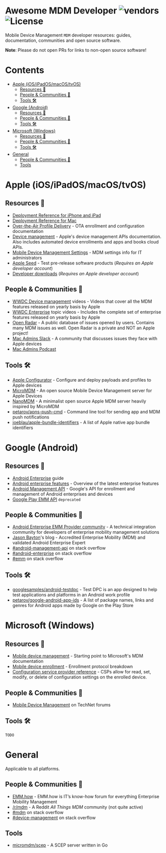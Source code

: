 Awesome MDM Developer
<img alt="vendors" src="https://img.shields.io/badge/Vendors-Apple%20%7C%20Google%20%7C%20Microsoft-blueviolet?style=for-the-badge"/>
<img alt="License" src="https://img.shields.io/github/license/petarov/google-app-ids?style=for-the-badge">
=========================

Mobile Device Management `MDM` developer resources: guides, documentation, communities and open source software.

**Note**: Please do not open PRs for links to non-open source software!

# Contents

- [Apple (iOS/iPadOS/macOS/tvOS)](#apple-iosipadosmacostvos)
  - [Resources :bookmark_tabs:](#resources-bookmark_tabs)
  - [People & Communities :loudspeaker:](#people--communities-loudspeaker)
  - [Tools :hammer_and_wrench:](#tools-hammer_and_wrench)
- [Google (Android)](#google-android)
  - [Resources :bookmark_tabs:](#resources-bookmark_tabs-1)
  - [People & Communities :loudspeaker:](#people--communities-loudspeaker-1)
  - [Tools :hammer_and_wrench:](#tools-hammer_and_wrench-1)
- [Microsoft (Windows)](#microsoft-windows)
  - [Resources :bookmark_tabs:](#resources-bookmark_tabs-2)
  - [People & Communities :loudspeaker:](#people--communities-loudspeaker-2)
  - [Tools :hammer_and_wrench:](#tools-hammer_and_wrench-2)
- [General](#general)
  - [People & Communities :loudspeaker:](#people--communities-loudspeaker-3)
  - [Tools](#tools)

# Apple (iOS/iPadOS/macOS/tvOS)
## Resources :bookmark_tabs:

  * [Deployment Reference for iPhone and iPad](https://support.apple.com/guide/deployment-reference-ios/welcome/web)
  * [Deployment Reference for Mac](https://support.apple.com/guide/deployment-reference-macos/welcome/web)
  * [Over-the-Air Profile Delivery](https://developer.apple.com/library/archive/documentation/NetworkingInternet/Conceptual/iPhoneOTAConfiguration/OTASecurity/OTASecurity.html#//apple_ref/doc/uid/TP40009505-CH3-SW1) - OTA enrollment and configuration documentation
  * [Device management](https://developer.apple.com/documentation/devicemanagement) - Apple's device management APIs documentation. Also includes automated device enrollments and apps and books cloud APIs.
  * [Mobile Device Management Settings](https://support.apple.com/guide/mdm/welcome/web) - MDM settings info for IT administrators
  * [Apple Seed](https://appleseed.apple.com/sp/welcome) - Test pre-release software products (*Requires an Apple developer account*)
  * [Developer downloads](http://developer.apple.com/download/) (*Requires an Apple developer account*)

## People & Communities :loudspeaker:
  
  * [WWDC Device management](https://developer.apple.com/videos/all-videos/?q=mdm) videos - Videos that cover all the MDM features released on yearly basis by Apple
  * [WWDC Enterprise](https://developer.apple.com/videos/education-enterprise) topic videos - Includes the complete set of enterprise features released on yearly basis by Apple  
  * [Open Radar](https://openradar.appspot.com) - A public database of issues opened by users. Contains many MDM issues as well. Open Radar is a private and NOT an Apple project!
  * [Mac Admins Slack](https://www.macadmins.org) - A community that discusses issues they face with Apple devices
  * [Mac Admins Podcast](https://podcast.macadmins.org)

## Tools :hammer_and_wrench:
  
  * [Apple Configurator](https://support.apple.com/apple-configurator) - Configure and deploy payloads and profiles to Apple devices
  * [MicroMDM](https://github.com/micromdm/micromdm) - An open source Mobile Device Management server for Apple Devices
  * [NanoMDM](https://github.com/micromdm/nanomdm) - A minimalist open source Apple MDM server heavily inspired by MicroMDM
  * [petarov/apns-push-cmd](https://github.com/petarov/apns-push-cmd) - Command line tool for sending app and MDM push notifications
  * [joeblau/apple-bundle-identifiers](https://github.com/joeblau/apple-bundle-identifiers) - A list of Apple native app bundle identifiers

# Google (Android)
## Resources :bookmark_tabs:
  
  * [Android Enterprise](https://developers.google.com/android/work) guide
  * [Android enterprise features](https://developer.android.com/about/versions/12/work) - Overview of the latest enterprise features
  * [Android Management API](https://developers.google.com/android/management) - Google's API for enrollment and management of Android enterprises and devices
  * [Google Play EMM API](https://developers.google.com/android/work/play/emm-api) `deprecated`

## People & Communities :loudspeaker:

  * [Android Enterprise EMM Provider community](https://emm.androidenterprise.dev) - A technical integration community for developers of enterprise mobility management solutions
  * [Jason Bayton](https://bayton.org)'s blog - Accredited Enterprise Mobility (MDM) and validated Android Enterprise Expert
  * [#android-management-api](https://stackoverflow.com/questions/tagged/android-management-api) on stack overflow
  * [#android-enterprise](https://stackoverflow.com/questions/tagged/android-enterprise) on stack overflow
  * [#emm](https://stackoverflow.com/questions/tagged/emm) on stack overflow

## Tools :hammer_and_wrench:
   
   * [googlesamples/android-testdpc](https://github.com/googlesamples/android-testdpc) - Test DPC is an app designed to help test applications and platforms in an Android work profile
   * [petarov/google-android-app-ids](https://github.com/petarov/google-android-app-ids) - A list of package names, links and genres for Android apps made by Google on the Play Store

# Microsoft (Windows)
## Resources :bookmark_tabs:

  * [Mobile device management](https://docs.microsoft.com/en-us/windows/client-management/mdm/) - Starting point to Microsoft's MDM documentation
  * [Mobile device enrollment](https://docs.microsoft.com/en-us/windows/client-management/mdm/mobile-device-enrollment) - Enrollment protocol breakdown
  * [Configuration service provider reference](https://docs.microsoft.com/en-us/windows/client-management/mdm/configuration-service-provider-reference) - CSPs allow for read, set, modify, or delete of configuration settings on the enrolled device.

## People & Communities :loudspeaker:

  * [Mobile Device Management](https://social.technet.microsoft.com/Forums/en-US/home?forum=winphonemgmt) on TechNet forums

## Tools :hammer_and_wrench:

    TODO

# General

Applicable to all platforms.

## People & Communities :loudspeaker:

  * [EMM.how](https://emm.how) - EMM.how is IT’s know-how forum for everything Enterprise Mobility Management
  * [/r/mdm](https://reddit.com/r/mdm) - A Reddit *All Things MDM* community (not quite active)
  * [#mdm](https://stackoverflow.com/questions/tagged/mdm) on stack overflow
  * [#device-management](https://stackoverflow.com/questions/tagged/device-management) on stack overflow

## Tools

  * [micromdm/scep](https://github.com/micromdm/scep) - A SCEP server written in Go